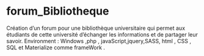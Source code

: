 # forum_Bibliotheque
Création d’un forum pour une bibliothèque universitaire qui permet aux étudiants de cette université d’échanger les informations et de partager leur savoir.
 Environment : Windows ,php , javaScript,jquery,SASS, html , CSS , SQL  et Materialize comme frameWork .

